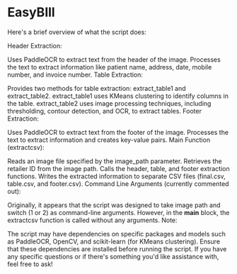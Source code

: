 # EasyBIll
Here's a brief overview of what the script does: 


Header Extraction:

Uses PaddleOCR to extract text from the header of the image.
Processes the text to extract information like patient name, address, date, mobile number, and invoice number.
Table Extraction:

Provides two methods for table extraction: extract_table1 and extract_table2.
extract_table1 uses KMeans clustering to identify columns in the table.
extract_table2 uses image processing techniques, including thresholding, contour detection, and OCR, to extract tables.
Footer Extraction:

Uses PaddleOCR to extract text from the footer of the image.
Processes the text to extract information and creates key-value pairs.
Main Function (extractcsv):

Reads an image file specified by the image_path parameter.
Retrieves the retailer ID from the image path.
Calls the header, table, and footer extraction functions.
Writes the extracted information to separate CSV files (final.csv, table.csv, and footer.csv).
Command Line Arguments (currently commented out):

Originally, it appears that the script was designed to take image path and switch (1 or 2) as command-line arguments. However, in the __main__ block, the extractcsv function is called without any arguments.
Note:

The script may have dependencies on specific packages and models such as PaddleOCR, OpenCV, and scikit-learn (for KMeans clustering). Ensure that these dependencies are installed before running the script.
If you have any specific questions or if there's something you'd like assistance with, feel free to ask!
